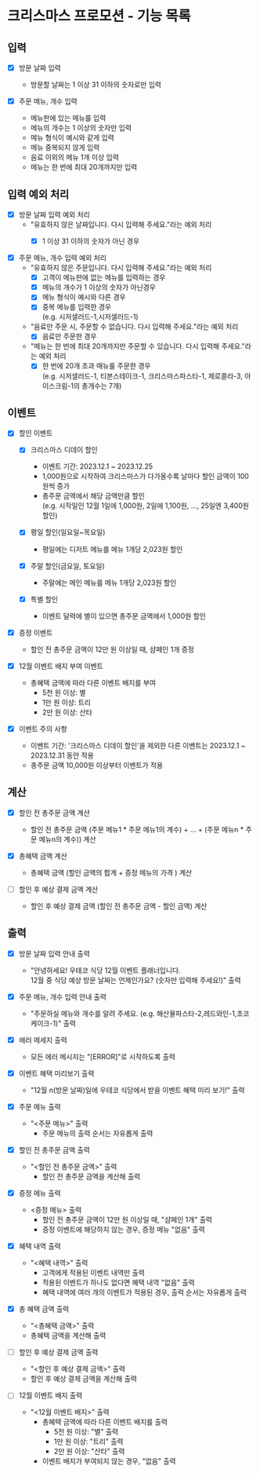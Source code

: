 # 크리스마스 프로모션 - 기능 목록

## 입력

- [x] 방문 날짜 입력
    - 방문할 날짜는 1 이상 31 이하의 숫자로만 입력


- [x] 주문 메뉴, 개수 입력
    - 메뉴판에 있는 메뉴를 입력
    - 메뉴의 개수는 1 이상의 숫자만 입력
    - 메뉴 형식이 예시와 같게 입력
    - 메뉴 중복되지 않게 입력
    - 음료 이외의 메뉴 1개 이상 입력
    - 메뉴는 한 번에 최대 20개까지만 입력

## 입력 예외 처리

- [x] 방문 날짜 입력 예외 처리
    - "유효하지 않은 날짜입니다. 다시 입력해 주세요."라는 예외 처리
        - [x] 1 이상 31 이하의 숫자가 아닌 경우


- [x] 주문 메뉴, 개수 입력 예외 처리
    - "유효하지 않은 주문입니다. 다시 입력해 주세요."라는 예외 처리
        - [x] 고객이 메뉴판에 없는 메뉴를 입력하는 경우
        - [x] 메뉴의 개수가 1 이상의 숫자가 아닌경우
        - [x] 메뉴 형식이 예시와 다른 경우
        - [x] 중복 메뉴를 입력한 경우
          <br>(e.g. 시저샐러드-1,시저샐러드-1)

    - "음료만 주문 시, 주문할 수 없습니다. 다시 입력해 주세요."라는 예외 처리
        - [x] 음료만 주문한 경우

    - "메뉴는 한 번에 최대 20개까지만 주문할 수 있습니다. 다시 입력해 주세요."라는 예외 처리
        - [x] 한 번에 20개 초과 매뉴룰 주문한 경우
          <br>(e.g. 시저샐러드-1, 티본스테이크-1, 크리스마스파스타-1, 제로콜라-3, 아이스크림-1의 총개수는 7개)

## 이벤트

- [x] 할인 이벤트
    - [x] 크리스마스 디데이 할인
        - 이벤트 기간: 2023.12.1 ~ 2023.12.25
        - 1,000원으로 시작하여 크리스마스가 다가올수록 날마다 할인 금액이 100원씩 증가
        - 총주문 금액에서 해당 금액만큼 할인
          <br>(e.g. 시작일인 12월 1일에 1,000원, 2일에 1,100원, ..., 25일엔 3,400원 할인)

    - [x] 평일 할인(일요일~목요일)
        - 평일에는 디저트 메뉴를 메뉴 1개당 2,023원 할인

    - [x] 주말 할인(금요일, 토요일)
        - 주말에는 메인 메뉴를 메뉴 1개당 2,023원 할인

    - [x] 특별 할인
        - 이벤트 달력에 별이 있으면 총주문 금액에서 1,000원 할인


- [x] 증정 이벤트
    - 할인 전 총주문 금액이 12만 원 이상일 때, 샴페인 1개 증정


- [x] 12월 이벤트 배지 부여 이벤트
    - 총혜택 금액에 따라 다른 이벤트 배지를 부여
        - 5천 원 이상: 별
        - 1만 원 이상: 트리
        - 2만 원 이상: 산타


- [x] 이벤트 주의 사항
    - 이벤트 기간: '크리스마스 디데이 할인'을 제외한 다른 이벤트는 2023.12.1 ~ 2023.12.31 동안 적용
    - 총주문 금액 10,000원 이상부터 이벤트가 적용

## 계산

- [x] 할인 전 총주문 금액 계산
    - 할인 전 총주문 금액 (주문 메뉴1 * 주문 메뉴1의 계수) + ... + (주문 메뉴n * 주문 메뉴n의 계수)) 계산


- [x] 총혜택 금액 계산
    - 총혜택 금액 (할인 금액의 합계 + 증정 메뉴의 가격 ) 계산


- [ ] 할인 후 예상 결제 금액 계산
    - 할인 후 예상 결제 금액 (할인 전 총주문 금액 - 할인 금액) 계산

## 출력

- [x] 방문 날짜 입력 안내 출력
    - "안녕하세요! 우테코 식당 12월 이벤트 플래너입니다.<br>
      12월 중 식당 예상 방문 날짜는 언제인가요? (숫자만 입력해 주세요!)" 출력


- [x] 주문 메뉴, 개수 입력 안내 출력
    - "주문하실 메뉴와 개수를 알려 주세요. (e.g. 해산물파스타-2,레드와인-1,초코케이크-1)" 출력


- [x] 에러 메세지 출력
    - 모든 에러 메시지는 "[ERROR]"로 시작하도록 출력


- [x] 이벤트 혜택 미리보기 출력
    - "12월 n(방문 날짜)일에 우테코 식당에서 받을 이벤트 혜택 미리 보기!" 출력


- [x] 주문 메뉴 출력
    - "<주문 메뉴>" 출력
        - 주문 메뉴의 출력 순서는 자유롭게 출력


- [x] 할인 전 총주문 금액 출력
    - "<할인 전 총주문 금액>" 출력
        - 할인 전 총주문 금액을 계산해 출력


- [x] 증정 메뉴 출력
    - <증정 메뉴> 출력
        - 할인 전 총주문 금액이 12만 원 이상일 때, "샴페인 1개" 출력
        - 증정 이벤트에 해당하지 않는 경우, 증정 메뉴 "없음" 출력


- [x] 혜택 내역 출력
    - "<혜택 내역>" 출력
        - 고객에게 적용된 이벤트 내역만 출력
        - 적용된 이벤트가 하나도 없다면 혜택 내역 "없음" 출력
        - 혜택 내역에 여러 개의 이벤트가 적용된 경우, 출력 순서는 자유롭게 출력


- [x] 총 혜택 금액 출력
    - "<총혜택 금액>" 출력
    - 총혜택 금액을 계산해 출력


- [ ] 할인 후 예상 결제 금액 출력
    - "<할인 후 예상 결제 금액>" 출력
    - 할인 후 예상 결제 금액을 계산해 출력


- [ ] 12월 이벤트 배지 출력
    - "<12월 이벤트 배지>" 출력
        - 총혜택 금액에 따라 다른 이벤트 배지를 출력
            - 5천 원 이상: "별" 출력
            - 1만 원 이상: "트리" 출력
            - 2만 원 이상: "산타" 출력
        - 이벤트 배지가 부여되지 않는 경우, "없음" 출력